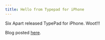```yaml
---
title: Hello from Typepad for iPhone
---
```


Six Apart released TypePad for iPhone. Woot!!!

Blog posted [here](http://maps.google.com/maps?q=40.369933,-105.506405).
